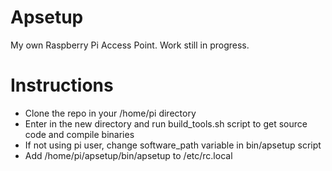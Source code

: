 # Apsetup
My own Raspberry Pi Access Point. Work still in progress.

# Instructions
* Clone the repo in your /home/pi directory
* Enter in the new directory and run build_tools.sh script to get source code and compile binaries
* If not using pi user, change software_path variable in bin/apsetup script
* Add /home/pi/apsetup/bin/apsetup to /etc/rc.local
